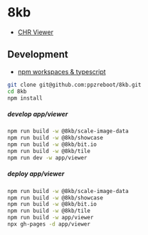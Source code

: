 # 8kb
+ [CHR Viewer](https://ppzreboot.github.io/8kb/)

## Development
+ [npm workspaces & typescript](https://daveiscoding.hashnode.dev/nodejs-typescript-monorepo-via-npm-workspaces)

``` bash
git clone git@github.com:ppzreboot/8kb.git
cd 8kb
npm install
```

##### develop app/viewer
``` bash
npm run build -w @8kb/scale-image-data
npm run build -w @8kb/showcase
npm run build -w @8kb/bit.io
npm run build -w @8kb/tile
npm run dev -w app/viewer
```

##### deploy app/viewer
``` bash
npm run build -w @8kb/scale-image-data
npm run build -w @8kb/showcase
npm run build -w @8kb/bit.io
npm run build -w @8kb/tile
npm run build -w app/viewer
npx gh-pages -d app/viewer
```
